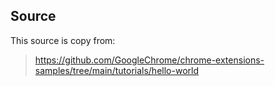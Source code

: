 ## Source

This source is copy from:

> https://github.com/GoogleChrome/chrome-extensions-samples/tree/main/tutorials/hello-world

